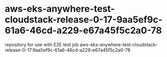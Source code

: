 # aws-eks-anywhere-test-cloudstack-release-0-17-9aa5ef9c-61a6-46cd-a229-e67a45f5c2a0-78
repository for use with E2E test job aws-eks-anywhere-test-cloudstack-release-0-17:9aa5ef9c-61a6-46cd-a229-e67a45f5c2a0-78
